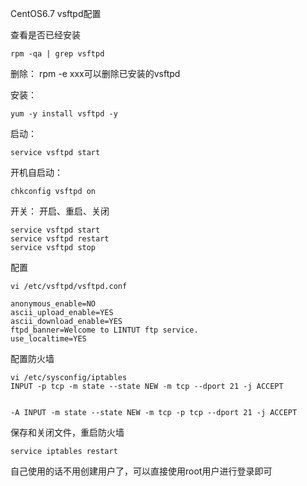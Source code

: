 CentOS6.7 vsftpd配置

 
查看是否已经安装

	rpm -qa | grep vsftpd
 
删除： 
	rpm -e xxx可以删除已安装的vsftpd

安装：

	yum -y install vsftpd -y
 
启动：

	service vsftpd start
 
开机自启动：

	chkconfig vsftpd on

开关： 
开启、重启、关闭

	service vsftpd start
	service vsftpd restart
	service vsftpd stop
 
配置

	vi /etc/vsftpd/vsftpd.conf

	anonymous_enable=NO
	ascii_upload_enable=YES
	ascii_download_enable=YES
	ftpd_banner=Welcome to LINTUT ftp service.
	use_localtime=YES
 
配置防火墙

	vi /etc/sysconfig/iptables
 	INPUT -p tcp -m state --state NEW -m tcp --dport 21 -j ACCEPT


	-A INPUT -m state --state NEW -m tcp -p tcp --dport 21 -j ACCEPT

保存和关闭文件，重启防火墙

	service iptables restart


自己使用的话不用创建用户了，可以直接使用root用户进行登录即可